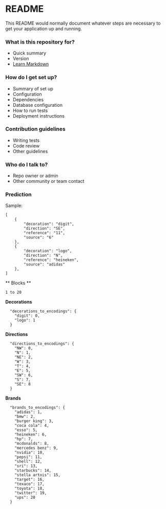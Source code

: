# README #

This README would normally document whatever steps are necessary to get your application up and running.

### What is this repository for? ###

* Quick summary
* Version
* [Learn Markdown](https://bitbucket.org/tutorials/markdowndemo)

### How do I get set up? ###

* Summary of set up
* Configuration
* Dependencies
* Database configuration
* How to run tests
* Deployment instructions

### Contribution guidelines ###

* Writing tests
* Code review
* Other guidelines

### Who do I talk to? ###

* Repo owner or admin
* Other community or team contact

### Prediction

Sample:

    [
        {
            "decoration": "digit",
            "direction": "SE",
            "reference": "11",
            "source": "6"
        },
        {
            "decoration": "logo",
            "direction": "N",
            "reference": "heineken",
            "source": "adidas"
        },
    ]

** Blocks ** 

    1 to 20
    
**Decorations**

      "decorations_to_encodings": {
        "digit": 0,
        "logo": 1
      }
      
**Directions**

      "directions_to_encodings": {
        "NW": 0,
        "N": 1,
        "NE": 2,
        "W": 3,
        "T": 4,
        "E": 5,
        "SW": 6,
        "S": 7,
        "SE": 8
      }

**Brands**
      
      "brands_to_encodings": {
        "adidas": 1,
        "bmw": 2,
        "burger king": 3,
        "coca cola": 4,
        "esso": 5,
        "heineken": 6,
        "hp": 7,
        "mcdonalds": 8,
        "mercedes benz": 9,
        "nvidia": 10,
        "pepsi": 11,
        "shell": 12,
        "sri": 13,
        "starbucks": 14,
        "stella artois": 15,
        "target": 16,
        "texaco": 17,
        "toyota": 18,
        "twitter": 19,
        "ups": 20
      }